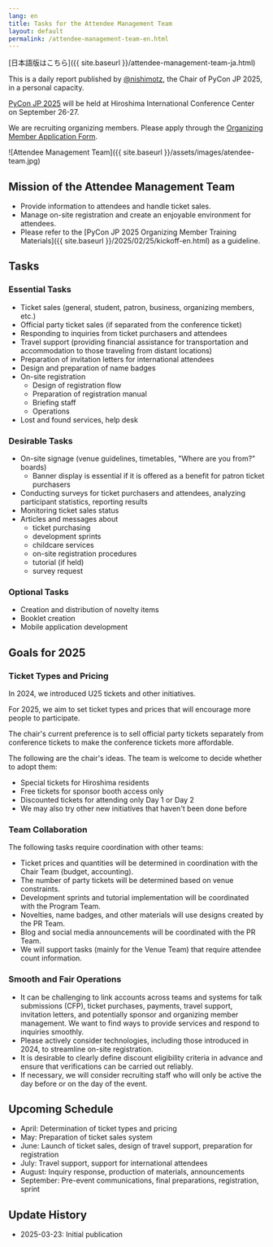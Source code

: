 ```yaml
---
lang: en
title: Tasks for the Attendee Management Team
layout: default
permalink: /attendee-management-team-en.html
---
```


[日本語版はこちら]({{ site.baseurl }}/attendee-management-team-ja.html)

This is a daily report published by [@nishimotz](https://d.nishimotz.com/aboutme), the Chair of PyCon JP 2025, in a personal capacity.

[PyCon JP 2025](https://2025.pycon.jp/) will be held at Hiroshima International Conference Center on September 26-27.

We are recruiting organizing members. Please apply through the [Organizing Member Application Form](https://forms.gle/7irqYKhZVj7AY7LfA).

<div class="image-center">
![Attendee Management Team]({{ site.baseurl }}/assets/images/atendee-team.jpg)
</div>

## Mission of the Attendee Management Team

- Provide information to attendees and handle ticket sales.
- Manage on-site registration and create an enjoyable environment for attendees.
- Please refer to the [PyCon JP 2025 Organizing Member Training Materials]({{ site.baseurl }}/2025/02/25/kickoff-en.html) as a guideline.

## Tasks

### Essential Tasks

- Ticket sales (general, student, patron, business, organizing members, etc.)
- Official party ticket sales (if separated from the conference ticket)
- Responding to inquiries from ticket purchasers and attendees
- Travel support (providing financial assistance for transportation and accommodation to those traveling from distant locations)
- Preparation of invitation letters for international attendees
- Design and preparation of name badges
- On-site registration
  - Design of registration flow
  - Preparation of registration manual
  - Briefing staff
  - Operations
- Lost and found services, help desk

### Desirable Tasks

- On-site signage (venue guidelines, timetables, "Where are you from?" boards)
  - Banner display is essential if it is offered as a benefit for patron ticket purchasers
- Conducting surveys for ticket purchasers and attendees, analyzing participant statistics, reporting results
- Monitoring ticket sales status
- Articles and messages about
  - ticket purchasing
  - development sprints
  - childcare services
  - on-site registration procedures
  - tutorial (if held)
  - survey request

### Optional Tasks

- Creation and distribution of novelty items
- Booklet creation
- Mobile application development

## Goals for 2025

### Ticket Types and Pricing

In 2024, we introduced U25 tickets and other initiatives.

For 2025, we aim to set ticket types and prices that will encourage more people to participate.

The chair's current preference is to sell official party tickets separately from conference tickets to make the conference tickets more affordable.

The following are the chair's ideas. The team is welcome to decide whether to adopt them:

- Special tickets for Hiroshima residents
- Free tickets for sponsor booth access only
- Discounted tickets for attending only Day 1 or Day 2
- We may also try other new initiatives that haven't been done before

### Team Collaboration

The following tasks require coordination with other teams:

- Ticket prices and quantities will be determined in coordination with the Chair Team (budget, accounting).
- The number of party tickets will be determined based on venue constraints.
- Development sprints and tutorial implementation will be coordinated with the Program Team.
- Novelties, name badges, and other materials will use designs created by the PR Team.
- Blog and social media announcements will be coordinated with the PR Team.
- We will support tasks (mainly for the Venue Team) that require attendee count information.

### Smooth and Fair Operations

- It can be challenging to link accounts across teams and systems for talk submissions (CFP), ticket purchases, payments, travel support, invitation letters, and potentially sponsor and organizing member management. We want to find ways to provide services and respond to inquiries smoothly.
- Please actively consider technologies, including those introduced in 2024, to streamline on-site registration.
- It is desirable to clearly define discount eligibility criteria in advance and ensure that verifications can be carried out reliably.
- If necessary, we will consider recruiting staff who will only be active the day before or on the day of the event.

## Upcoming Schedule

- April: Determination of ticket types and pricing
- May: Preparation of ticket sales system
- June: Launch of ticket sales, design of travel support, preparation for registration
- July: Travel support, support for international attendees
- August: Inquiry response, production of materials, announcements
- September: Pre-event communications, final preparations, registration, sprint

## Update History

- 2025-03-23: Initial publication
